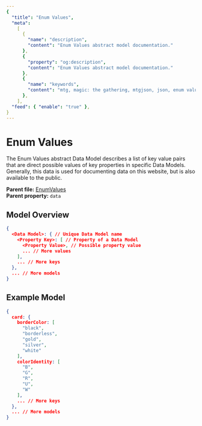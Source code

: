 ```yaml
---
{
  "title": "Enum Values",
  "meta":
    [
      {
        "name": "description",
        "content": "Enum Values abstract model documentation."
      },
      {
        "property": "og:description",
        "content": "Enum Values abstract model documentation."
      },
      {
        "name": "keywords",
        "content": "mtg, magic: the gathering, mtgjson, json, enum values, values"
      },
    ],
  "feed": { "enable": "true" },
}
---
```


# Enum Values

The Enum Values abstract Data Model describes a list of key value pairs that are direct possible values of key properties in specific Data Models. Generally, this data is used for documenting data on this website, but is also available to the public.

**Parent file:** [EnumValues](/downloads/all-files/#enumvalues)  
**Parent property:** `data`

## Model Overview

```json
{
  <Data Model>: { // Unique Data Model name
    <Property Key>: [ // Property of a Data Model
      <Property Value>, // Possible property value
      ... // More values
    ],
    ... // More keys
  },
  ... // More models
}
```

## Example Model

```json
{
  card: {
    borderColor: [
      "black",
      "borderless",
      "gold",
      "silver",
      "white"
    ],
    colorIdentity: [
      "B",
      "G",
      "R",
      "U",
      "W"
    ],
    ... // More keys
  },
  ... // More models
}
```
